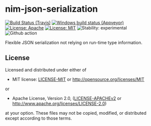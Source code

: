 # nim-json-serialization

[![Build Status (Travis)](https://img.shields.io/travis/status-im/nim-json-serialization/master.svg?label=Linux%20/%20macOS "Linux/macOS build status (Travis)")](https://travis-ci.org/status-im/nim-json-serialization)
[![Windows build status (Appveyor)](https://img.shields.io/appveyor/ci/nimbus/nim-json-serialization/master.svg?label=Windows "Windows build status (Appveyor)")](https://ci.appveyor.com/project/nimbus/nim-json-serialization)
[![License: Apache](https://img.shields.io/badge/License-Apache%202.0-blue.svg)](https://opensource.org/licenses/Apache-2.0)
[![License: MIT](https://img.shields.io/badge/License-MIT-blue.svg)](https://opensource.org/licenses/MIT)
![Stability: experimental](https://img.shields.io/badge/stability-experimental-orange.svg)
![Github action](https://github.com/status-im/nim-json-serialization/workflows/nim-json-serialization%20CI/badge.svg)

Flexible JSON serialization not relying on run-time type information.

## License

Licensed and distributed under either of

* MIT license: [LICENSE-MIT](LICENSE-MIT) or http://opensource.org/licenses/MIT

or

* Apache License, Version 2.0, ([LICENSE-APACHEv2](LICENSE-APACHEv2) or http://www.apache.org/licenses/LICENSE-2.0)

at your option. These files may not be copied, modified, or distributed except according to those terms.

